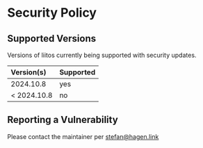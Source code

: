 # Security Policy

## Supported Versions

Versions of liitos currently being supported with security updates.

| Version(s)  | Supported |
|:------------|:----------|
| 2024.10.8   | yes       |
| < 2024.10.8 | no        |

## Reporting a Vulnerability

Please contact the maintainer per stefan@hagen.link
